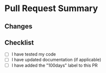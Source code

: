 # Pull Request Summary

## Changes

## Checklist

- [ ] I have tested my code
- [ ] I have updated documentation (if applicable)
- [ ] I have added the "100days" label to this PR
